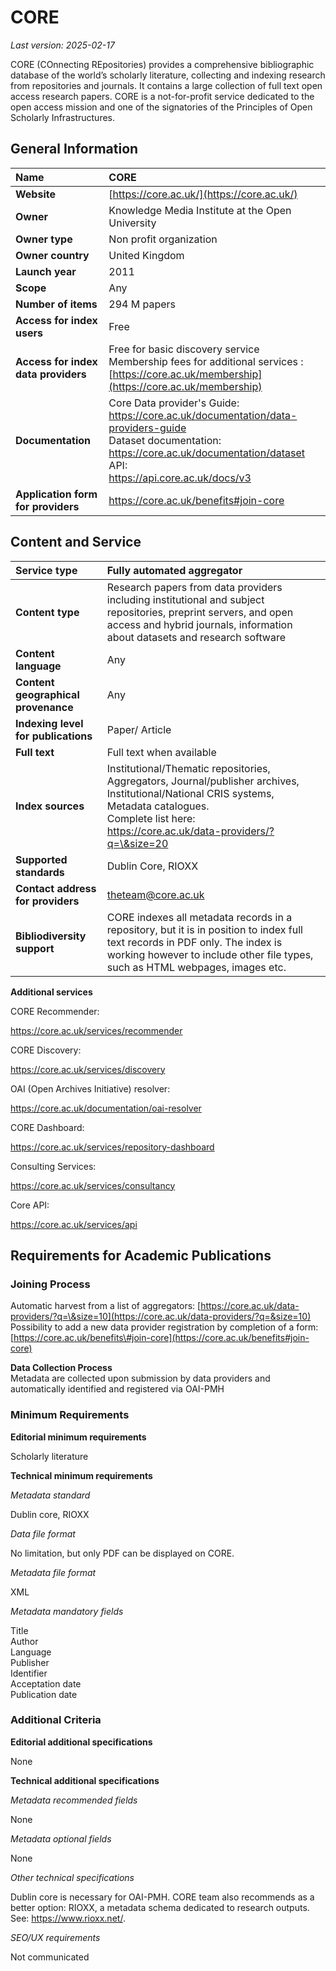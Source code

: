 # CORE

*Last version: 2025-02-17*

CORE (COnnecting REpositories) provides a comprehensive bibliographic database of the world’s scholarly literature, collecting and indexing research from repositories and journals. It contains a large collection of full text open access research papers. CORE is a not-for-profit service dedicated to the open access mission and one of the signatories of the Principles of Open Scholarly Infrastructures.

## General Information

| Name | CORE |
| :---- | :---- |
| **Website** | [https://core.ac.uk/](https://core.ac.uk/) |
| **Owner** | Knowledge Media Institute at the Open University |
| **Owner type** | Non profit organization |
| **Owner country** | United Kingdom |
| **Launch year** | 2011 |
| **Scope** | Any |
| **Number of items** | 294 M papers |
| **Access for index users** | Free |
| **Access for index data providers** | Free for basic discovery service Membership fees for additional services : <br> [https://core.ac.uk/membership](https://core.ac.uk/membership)  |
| **Documentation** | Core Data provider's Guide: <br> https://core.ac.uk/documentation/data-providers-guide <br> Dataset documentation: <br> https://core.ac.uk/documentation/dataset <br>  API: <br> https://api.core.ac.uk/docs/v3 |
| **Application form for providers** | https://core.ac.uk/benefits#join-core |

## Content and Service

| Service type | Fully automated aggregator |
| :---- | :---- |
| **Content type** | Research papers from data providers including institutional and subject repositories, preprint servers, and open access and hybrid journals, information about datasets and research software |
| **Content language** | Any |
| **Content geographical provenance** | Any |
| **Indexing level for publications** | Paper/ Article |
| **Full text** | Full text when available |
| **Index sources** | Institutional/Thematic repositories, Aggregators, Journal/publisher archives, Institutional/National CRIS systems, Metadata catalogues.<br/>Complete list here: <br> https://core.ac.uk/data-providers/?q=\&size=20 |
| **Supported standards** | Dublin Core, RIOXX |
| **Contact address for providers** | theteam@core.ac.uk |
| **Bibliodiversity support** | CORE indexes all metadata records in a repository, but it is in position to index full text records in PDF only. The index is working however to include other file types, such as HTML webpages, images etc. |

**Additional services**  

CORE Recommender: 

https://core.ac.uk/services/recommender

CORE Discovery:

https://core.ac.uk/services/discovery

OAI (Open Archives Initiative) resolver: 

https://core.ac.uk/documentation/oai-resolver

CORE Dashboard: 

https://core.ac.uk/services/repository-dashboard

Consulting Services: 

https://core.ac.uk/services/consultancy

Core API: 

https://core.ac.uk/services/api

## Requirements for Academic Publications

### Joining Process

Automatic harvest from a list of aggregators: [https://core.ac.uk/data-providers/?q=\&size=10](https://core.ac.uk/data-providers/?q=&size=10)  
Possibility to add a new data provider registration by completion of a form: [https://core.ac.uk/benefits\#join-core](https://core.ac.uk/benefits#join-core)

**Data Collection Process**  
Metadata are collected upon submission by data providers and automatically identified and registered via OAI-PMH 

### Minimum Requirements

**Editorial minimum requirements**  

Scholarly literature

**Technical minimum requirements**

*Metadata standard*  

Dublin core, RIOXX

*Data file format*  

No limitation, but only PDF can be displayed on CORE.

*Metadata file format*  

XML

*Metadata mandatory fields*  

Title  
Author  
Language  
Publisher  
Identifier  
Acceptation date  
Publication date

### Additional Criteria

**Editorial additional specifications**  

None

**Technical additional specifications**  

*Metadata recommended fields*

None

*Metadata optional fields*

None

*Other technical specifications*

Dublin core is necessary for OAI-PMH. CORE team also recommends as a better option: RIOXX, a metadata schema dedicated to research outputs. See: https://www.rioxx.net/. 

*SEO/UX requirements*

Not communicated
